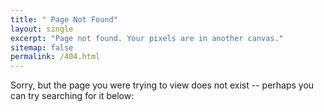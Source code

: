```yaml
---
title: " Page Not Found"
layout: single
excerpt: "Page not found. Your pixels are in another canvas."
sitemap: false
permalink: /404.html
---
```


Sorry, but the page you were trying to view does not exist -- perhaps you can try searching for it below:

<script type="text/javascript">
  var GOOG_FIXURL_LANG = 'en';
  var GOOG_FIXURL_SITE = '{{ site.url }}'
</script>
<script type="text/javascript"
  src="//linkhelp.clients.google.com/tbproxy/lh/wm/fixurl.js">
</script>
